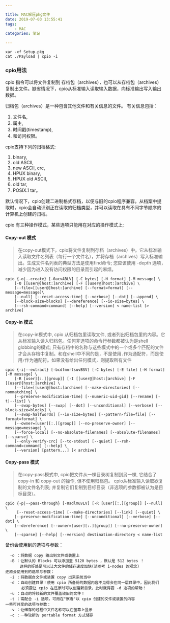 ```yaml
---

title: MAC解压pkg文件
date: 2019-07-03 13:55:41
tags: 
	- MAC
categories: 笔记

---
```


```
xar -xf Setup.pkg
cat ./Payload | cpio -i
```

### cpio用法

cpio 指令可以将文件复制到 存档包（archives），也可以从存档包（archives）复制出文件。缺省情况下，cpio从标准输入读取输入数据，向标准输出写入输出数据。
<!-- more -->
归档包（archives）是一种包含其他文件和有关信息的文件。 有关信息包括：

1. 文件名,
2. 属主,
3. 时间戳(timestamp),
4. 和访问权限。

cpio支持下列的归档格式:

1. binary,
2. old ASCII,
3. new ASCII, crc,
4. HPUX binary,
5. HPUX old ASCII,
6. old tar,
7. POSIX.1 tar。

默认情况下，cpio创建二进制格式存档，以便与旧的cpio程序兼容。从档案中提取时，cpio会自动识别正在读取的归档类型，并可以读取在具有不同字节顺序的计算机上创建的归档。

cpio 有三种操作模式，某些选项只能用在对应的操作模式上;

#### Copy-out 模式

> 在copy-out模式下，cpio将文件复制到存档（archives）中。它从标准输入读取文件名列表（每行一个文件名），并将存档（archives）写入标准输出。生成文件名列表的典型方法是使用find命令; 您应该使用 -depth 选项，减少因为进入没有访问权限的目录而引起的麻烦。

```
cpio {-o|--create} [-0acvABLV] [-C bytes] [-H format] [-M message] \
    [-O [[user@]host:]archive] [-F [[user@]host:]archive] \
    [--file=[[user@]host:]archive] [--format=format] [--message=message]\
    [--null] [--reset-access-time] [--verbose] [--dot] [--append] \
    [--block-size=blocks] [--dereference] [--io-size=bytes] \
    [--rsh-command=command] [--help] [--version] < name-list [> archive]
```

#### Copy-in 模式

> 在copy-in模式中, cpio 从归档包里读取文件, 或者列出归档包里的内容。它从标准输入读入归档包。任何非选项的命令行参数都被认为是shell globbing的模式; 只有存档中的名称与这些模式中的一个或多个匹配的文件才会从存档中复制。和在shell中不同的是，不是使用`.`作为通配符，而是使用`/`作为通配符。如果没有给出任何模式，则提取所有文件

```
cpio {-i|--extract} [-bcdfmnrtsuvBSV] [-C bytes] [-E file] [-H format] [-M message] \
    [-R [user][:.][group]] [-I [[user@]host:]archive] [-F [[user@]host:]archive] \
    [--file=[[user@]host:]archive] [--make-directories] [--nonmatching] \
    [--preserve-modification-time] [--numeric-uid-gid] [--rename] [-t|--list] \
    [--swap-bytes] [--swap] [--dot] [--unconditional] [--verbose] [--block-size=blocks] \
    [--swap-halfwords] [--io-size=bytes] [--pattern-file=file] [--format=format] \
    [--owner=[user][:.][group]] [--no-preserve-owner] [--message=message] \
    [--force-local] [--no-absolute-filenames] [--absolute-filenames] [--sparse] \
    [--only-verify-crc] [--to-stdout] [--quiet] [--rsh-command=command] [--help] \
    [--version] [pattern...] [< archive]
```

#### Copy-pass 模式

> 在copy-pass模式中, cpio把文件从一棵目录树复制到另一棵, 它结合了 copy-in 和 copy-out 的操作, 但不使用归档包。 cpio从标准输入读取欲复制的文件名列表; 并复制它们复制到目标目录（非选项的参数都被认为是目标目录）。

```
cpio {-p|--pass-through} [-0adlmuvLV] [-R [user][:.][group]] [--null] \
     [--reset-access-time] [--make-directories] [--link] [--quiet] \
    [--preserve-modification-time] [--unconditional] [--verbose] [--dot] \
    [--dereference] [--owner=[user][:.][group]] [--no-preserve-owner] \
    [--sparse] [--help] [--version] destination-directory < name-list
```

备份会使用到的选项与参数：

```
  -o ：将数据 copy 输出到文件或装置上 
  -B ：让默认的 Blocks 可以添加至 5120 bytes ，默认是 512 bytes ！ 
　  　 这样的好处是可以让大文件的储存速度加快(请参考 i-nodes 的观念) 
还原会使用到的选项与参数：
  -i ：将数据自文件或装置 copy 出来系统当中 
  -d ：自动创建目录！使用 cpio 所备份的数据内容不见得会在同一层目录中，因此我们
       必须要让 cpio 在还原时可以创建新目录，此时就得要 -d 选项的帮助！
  -u ：自动的将较新的文件覆盖较旧的文件！
  -t ：需配合 -i 选项，可用在"察看"以 cpio 创建的文件或装置的内容 
一些可共享的选项与参数：
  -v ：让储存的过程中文件名称可以在萤幕上显示 
  -c ：一种较新的 portable format 方式储存 
```